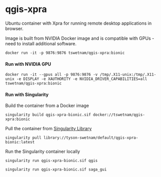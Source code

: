 # qgis-xpra

Ubuntu container with Xpra for running remote desktop applications in browser.

Image is built from NVIDIA Docker image and is compatible with GPUs - need to install additional software.

```
docker run -it -p 9876:9876 tswetnam/qgis-xpra:bionic 
```

#### Run with NVIDIA GPU 

```
docker run -it --gpus all -p 9876:9876 -v /tmp/.X11-unix:/tmp/.X11-unix -e DISPLAY -e XAUTHORITY -e NVIDIA_DRIVER_CAPABILITIES=all tswetnam/qgis-xpra:bionic
```
#### Run with Singularity

Build the container from a Docker image

```
singularity build qgis-xpra-bionic.sif docker://tswetnam/qgis-xpra:bionic 
```

Pull the container from [Singularity Library](https://cloud.sylabs.io/library)

```
singularity pull library://tyson-swetnam/default/qgis-xpra-bionic:latest
```

Run the Singularity container locally

```
singularity run qgis-xpra-bionic.sif qgis
```

```
singularity run qgis-xpra-bionic.sif saga_gui
```
